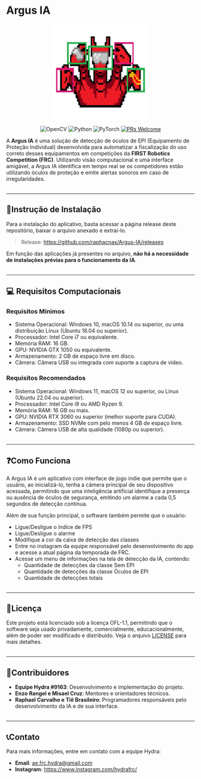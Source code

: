 # Argus IA

<p align="center">
  <img src="https://github.com/raphacnas/Argus-IA/blob/main/ArgusLogo.png?raw=true" alt="Argus IA Logo" />
</p>

<p align="center">
  <img src="https://img.shields.io/badge/opencv-%23white.svg?style=for-the-badge&logo=opencv&logoColor=white" alt="OpenCV" />
  <img src="https://img.shields.io/badge/python-3670A0?style=for-the-badge&logo=python&logoColor=ffdd54" alt="Python" />
  <img src="https://img.shields.io/badge/PyTorch-%23EE4C2C.svg?style=for-the-badge&logo=PyTorch&logoColor=white" alt="PyTorch" />
  <a href="http://makeapullrequest.com">
    <img src="https://img.shields.io/badge/PRs-welcome-brightgreen.svg?style=flat-square" alt="PRs Welcome" />
  </a>
</p>

A **Argus IA** é uma solução de detecção de óculos de EPI (Equipamento de Proteção Individual) desenvolvida para automatizar a fiscalização do uso correto desses equipamentos em competições da **FIRST Robotics Competition (FRC)**. Utilizando visão computacional e uma interface amigável, a Argus IA identifica em tempo real se os competidores estão utilizando óculos de proteção e emite alertas sonoros em caso de irregularidades.<br><br>

---

## 🚀Instrução de Instalação

Para a instalação do aplicativo, basta acessar a página release deste repositório, baixar o arquivo anexado e extraí-lo. 

> Release: https://github.com/raphacnas/Argus-IA/releases

Em função das aplicações já presentes no arquivo, **não há a necessidade de instalações prévias para o funcionamento da IA**. <br><br>

---

## 💻 Requisitos Computacionais

### Requisitos Mínimos
- Sistema Operacional: Windows 10, macOS 10.14 ou superior, ou uma distribuição Linux (Ubuntu 18.04 ou superior).
- Processador: Intel Core i7 ou equivalente.
- Memória RAM: 16 GB.
- GPU: NVIDIA GTX 1050 ou equivalente.
- Armazenamento: 2 GB de espaço livre em disco. 
- Câmera: Câmera USB ou integrada com suporte a captura de vídeo.

### Requisitos Recomendados

- Sistema Operacional: Windows 11, macOS 12 ou superior, ou Linux (Ubuntu 22.04 ou superior).
- Processador: Intel Core i9 ou AMD Ryzen 9.
- Memória RAM: 16 GB ou mais.
- GPU: NVIDIA RTX 3060 ou superior (melhor suporte para CUDA).
- Armazenamento: SSD NVMe com pelo menos 4 GB de espaço livre.
- Câmera: Câmera USB de alta qualidade (1080p ou superior).<br><br>

---

## ❓Como Funciona

A Argus IA é um aplicativo com interface de jogo indie que permite que o usuário, ao inicializá-lo, tenha a câmera principal de seu dispositivo acessada, permitindo que uma inteligência artificial identifique a presença ou ausência de óculos de segurança, emitindo um alarme a cada 0,5 segundos de detecção contínua.

Além de sua função principal, o software também permite que o usuário:
- Ligue/Desligue o índice de FPS
- Ligue/Desligue o alarme
- Modifique a cor da caixa de detecção das classes
- Entre no instagram da equipe responsável pelo desenvolvimento do app e acesse a atual página da temporada de FRC.
- Acesse um menu de informações na tela de detecção da IA, contendo:
    - Quantidade de detecções da classe Sem EPI
    - Quantidade de detecções da classe Óculos de EPI
    - Quantidade de detecções totais<br><br>

---

## 📄Licença

Este projeto está licenciado sob a licença OFL-1.1, permitindo que o software seja usado privadamente, comercialmente, educacionalmente, além de poder ser modificado e distribuido. Veja o arquivo [LICENSE](https://github.com/raphacnas/Argus-IA/blob/main/OFL.txt) para mais detalhes.<br><br>

---

## 🤝Contribuidores

- **Equipe Hydra #9163**: Desenvolvimento e implementação do projeto.
- **Enzo Rangel e Misael Cruz**: Mentores e orientadores técnicos.
- **Raphael Carvalho e Tiê Brasileiro**: Programadores responsáveis pelo desenvolvimento da IA e de sua interface.<br><br>

---

## 📞Contato

Para mais informações, entre em contato com a equipe Hydra:
- **Email**: ae.frc.hydra@gmail.com
- **Instagram**: https://www.instagram.com/hydrafrc/
